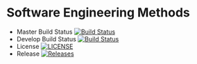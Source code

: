 # **Software Engineering Methods**

- Master Build Status [![Build Status](https://travis-ci.com/DanBeardm/sem.svg?branch=master)](https://travis-ci.com/DanBeardm/sem)
- Develop Build Status [![Build Status](https://travis-ci.com/DanBeardm/sem.svg?branch=master)](https://travis-ci.com/DanBeardm/sem)
- License [![LICENSE](https://img.shields.io/github/license/DanBeardm/sem.svg?style=flat-square)](https://github.com/DanBeardm/sem/blob/master/LICENSE)
- Release [![Releases](https://img.shields.io/github/release/DanBeardm/sem/all.svg?style=flat-square)](https://github.com/DanBeardm/sem/releases)